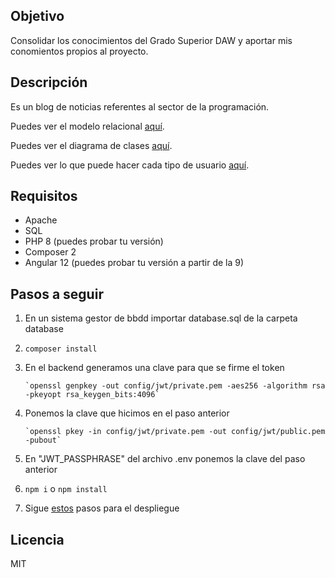 ## Objetivo
Consolidar los conocimientos del Grado Superior DAW y aportar mis conomientos propios
al proyecto.

## Descripción
Es un blog de noticias referentes al sector de la programación.

Puedes ver el modelo relacional [aquí](https://github.com/Pacorb94/ProyectoDAW/blob/master/Diagramas/Modelo%20relacional.png).

Puedes ver el diagrama de clases [aquí](https://github.com/Pacorb94/ProyectoDAW/blob/master/Diagramas/Diagrama%20de%20clases.png).

Puedes ver lo que puede hacer cada tipo de usuario [aquí](https://github.com/Pacorb94/ProyectoDAW/blob/master/Diagramas/Casos%20de%20uso.png).

## Requisitos
* Apache
* SQL
* PHP 8 (puedes probar tu versión)
* Composer 2
* Angular 12 (puedes probar tu versión a partir de la 9)

## Pasos a seguir
 1. En un sistema gestor de bbdd importar database.sql de la carpeta database
 2. `composer install`
 3. En el backend generamos una clave para que se firme el token 

        `openssl genpkey -out config/jwt/private.pem -aes256 -algorithm rsa -pkeyopt rsa_keygen_bits:4096`

 4. Ponemos la clave que hicimos en el paso anterior 
    
        `openssl pkey -in config/jwt/private.pem -out config/jwt/public.pem -pubout`

 5. En "JWT_PASSPHRASE" del archivo .env ponemos la clave del paso anterior
 6. `npm i` o `npm install`
 7. Sigue [estos](https://github.com/Pacorb94/ProyectoDAW/tree/master/Despliegue) pasos para el despliegue

## Licencia
MIT